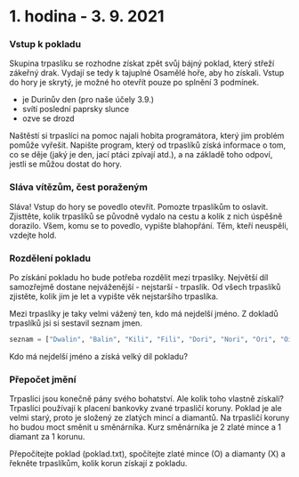 # 1. hodina - 3. 9. 2021


### Vstup k pokladu

Skupina trpaslíku se rozhodne získat zpět svůj bájný poklad, který střeží zákeřný drak. Vydají se tedy k tajuplné Osamělé hoře, aby ho získali.
Vstup do hory je skrytý, je možné ho otevřít pouze po splnění 3 podmínek. 

- je Durinův den (pro naše účely 3.9.)
- svítí poslední paprsky slunce
- ozve se drozd

Naštěstí si trpaslíci na pomoc najali hobita programátora, který jim problém pomůže vyřešit.
Napište program, který od trpaslíků získá informace o tom, co se děje (jaký je den, jací ptáci zpívají atd.), 
a na základě toho odpoví, jestli se můžou dostat do hory.

### Sláva vítězům, čest poraženým

Sláva! Vstup do hory se povedlo otevřít. Pomozte trpaslíkům to oslavit. 
Zjisttěte, kolik trpaslíků se původně vydalo na cestu a kolik z nich úspěšně dorazilo.
Všem, komu se to povedlo, vypište blahopřání. Těm, kteří neuspěli, vzdejte hold.

### Rozdělení pokladu

Po získání pokladu ho bude potřeba rozdělit mezi trpaslíky.
Největší díl samozřejmě dostane nejváženější - nejstarší - trpaslík.
Od všech trpaslíků zjistěte, kolik jim je let a vypište věk nejstaršího trpaslíka.

Mezi trpaslíky je taky velmi vážený ten, kdo má nejdelší jméno. Z dokladů trpaslíků jsi si sestavil seznam jmen.
``` python
seznam = ["Dwalin", "Balin", "Kili", "Fili", "Dori", "Nori", "Ori", "Oin", "Gloin", "Bifur", "Bofur", "Bombur", "Thorin Pavéza"]
```
Kdo má nejdelší jméno a získá velký díl pokladu?

### Přepočet jmění

Trpaslíci jsou konečně pány svého bohatství. Ale kolik toho vlastně získali? 
Trpaslíci používají k placení bankovky zvané trpasličí koruny. Poklad je ale velmi starý, proto je složený ze zlatých mincí a diamantů.
Na trpasličí koruny ho budou moct směnit u směnárníka. Kurz směnárníka je 2 zlaté mince a 1 diamant za 1 korunu.

Přepočítejte poklad (poklad.txt), spočítejte zlaté mince (O) a diamanty (X) a řekněte trpaslíkům, kolik korun získají z pokladu.


